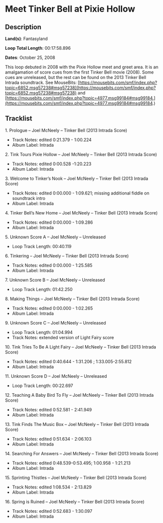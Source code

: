 # Meet Tinker Bell at Pixie Hollow

## Description

**Land(s)**: Fantasyland

**Loop Total Length**: 00:17:58.896

**Dates**: October 25, 2008

This loop debuted in 2008 with the Pixie Hollow meet and greet area. It is an amalgamation of score cues from the first Tinker Bell movie (2008). Some cues are unreleased, but the rest can be found on the 2013 Tinker Bell Intrada soundtrack. See MouseBits: [https://mousebits.com/smf/index.php?topic=6852.msg57238#msg57238](https://mousebits.com/smf/index.php?topic=6852.msg57238#msg57238) and [https://mousebits.com/smf/index.php?topic=4977.msg99184#msg99184.](https://mousebits.com/smf/index.php?topic=4977.msg99184#msg99184.)

## Tracklist

1\. Prologue – Joel McNeely – Tinker Bell (2013 Intrada Score)

- Track Notes: edited 0:21.379 - 1:00.224
- Album Label: Intrada

2\. Tink Tours Pixie Hollow – Joel McNeely – Tinker Bell (2013 Intrada Score)

- Track Notes: edited 0:00.528 -1:20.223
- Album Label: Intrada

3\. Welcome to Tinker’s Nook – Joel McNeely – Tinker Bell (2013 Intrada Score)

- Track Notes: edited 0:00.000 - 1:09.621; missing additional fiddle on soundtrack intro
- Album Label: Intrada

4\. Tinker Bell’s New Home – Joel McNeely – Tinker Bell (2013 Intrada Score)

- Track Notes: edited 0:00.000 - 1:09.286
- Album Label: Intrada

5\. Unknown Score A – Joel McNeely – Unreleased

- Loop Track Length: 00:40.119

6\. Tinkering – Joel McNeely – Tinker Bell (2013 Intrada Score)

- Track Notes: edited 0:00.000 - 1:25.585
- Album Label: Intrada

7\. Unknown Score B – Joel McNeely – Unreleased

- Loop Track Length: 01:42.250

8\. Making Things – Joel McNeely – Tinker Bell (2013 Intrada Score)

- Track Notes: edited 0:00.000 - 1:02.265
- Album Label: Intrada

9\. Unknown Score C – Joel McNeely – Unreleased

- Loop Track Length: 01:04.994
- Track Notes: extended version of Light Fairy score

10\. Tink Tries To Be A Light Fairy – Joel McNeely – Tinker Bell (2013 Intrada Score)

- Track Notes: edited 0:40.644 - 1:31.206 ; 1:33.005-2:55.812
- Album Label: Intrada

11\. Unknown Score D – Joel McNeely – Unreleased

- Loop Track Length: 00:22.697

12\. Teaching A Baby Bird To Fly – Joel McNeely – Tinker Bell (2013 Intrada Score)

- Track Notes: edited 0:52.581 - 2:41.949
- Album Label: Intrada

13\. Tink Finds The Music Box – Joel McNeely – Tinker Bell (2013 Intrada Score)

- Track Notes: edited 0:51.634 - 2:06.103
- Album Label: Intrada

14\. Searching For Answers – Joel McNeely – Tinker Bell (2013 Intrada Score)

- Track Notes: edited 0:48.539-0:53.495; 1:00.958 - 1:21.213
- Album Label: Intrada

15\. Sprinting Thistles – Joel McNeely – Tinker Bell (2013 Intrada Score)

- Track Notes: edited 1:08.534 - 2:13.829
- Album Label: Intrada

16\. Spring is Ruined – Joel McNeely – Tinker Bell (2013 Intrada Score)

- Track Notes: edited 0:52.683 - 1:30.097
- Album Label: Intrada
